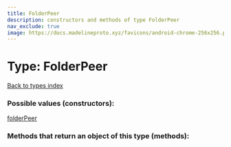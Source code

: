 ```yaml
---
title: FolderPeer
description: constructors and methods of type FolderPeer
nav_exclude: true
image: https://docs.madelineproto.xyz/favicons/android-chrome-256x256.png
---
```

# Type: FolderPeer
[Back to types index](index.html)



### Possible values (constructors):

[folderPeer](/API_docs/constructors/folderPeer.html)  



### Methods that return an object of this type (methods):



